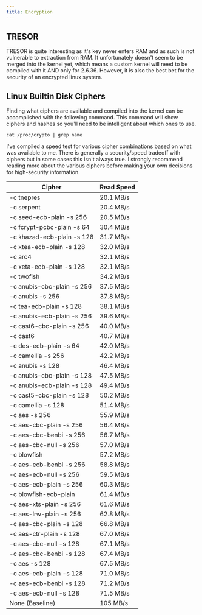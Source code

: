 ```yaml
---
title: Encryption
---
```


## TRESOR

TRESOR is quite interesting as it's key never enters RAM and as such is not
vulnerable to extraction from RAM. It unfortunately doesn't seem to be merged
into the kernel yet, which means a custom kernel will need to be compiled with
it AND only for 2.6.36. However, it is also the best bet for the security of an
encrypted linux system.

## Linux Builtin Disk Ciphers

Finding what ciphers are available and compiled into the kernel can be
accomplished with the following command. This command will show ciphers and
hashes so you'll need to be intelligent about which ones to use.

```
cat /proc/crypto | grep name
```

I've compiled a speed test for various cipher combinations based on what was
available to me. There is generally a security/speed tradeoff with ciphers but
in some cases this isn't always true. I strongly recommend reading more about
the various ciphers before making your own decisions for high-security
information.

| Cipher                     | Read Speed |
| -------------------------- | ---------- |
| -c tnepres                 | 20.1 MB/s  |
| -c serpent                 | 20.4 MB/s  |
| -c seed-ecb-plain -s 256   | 20.5 MB/s  |
| -c fcrypt-pcbc-plain -s 64 | 30.4 MB/s  |
| -c khazad-ecb-plain -s 128 | 31.7 MB/s  |
| -c xtea-ecb-plain -s 128   | 32.0 MB/s  |
| -c arc4                    | 32.1 MB/s  |
| -c xeta-ecb-plain -s 128   | 32.1 MB/s  |
| -c twofish                 | 34.2 MB/s  |
| -c anubis-cbc-plain -s 256 | 37.5 MB/s  |
| -c anubis -s 256           | 37.8 MB/s  |
| -c tea-ecb-plain -s 128    | 38.1 MB/s  |
| -c anubis-ecb-plain -s 256 | 39.6 MB/s  |
| -c cast6-cbc-plain -s 256  | 40.0 MB/s  |
| -c cast6                   | 40.7 MB/s  |
| -c des-ecb-plain -s 64     | 42.0 MB/s  |
| -c camellia -s 256         | 42.2 MB/s  |
| -c anubis -s 128           | 46.4 MB/s  |
| -c anubis-cbc-plain -s 128 | 47.5 MB/s  |
| -c anubis-ecb-plain -s 128 | 49.4 MB/s  |
| -c cast5-cbc-plain -s 128  | 50.2 MB/s  |
| -c camellia -s 128         | 51.4 MB/s  |
| -c aes -s 256              | 55.9 MB/s  |
| -c aes-cbc-plain -s 256    | 56.4 MB/s  |
| -c aes-cbc-benbi -s 256    | 56.7 MB/s  |
| -c aes-cbc-null -s 256     | 57.0 MB/s  |
| -c blowfish                | 57.2 MB/s  |
| -c aes-ecb-benbi -s 256    | 58.8 MB/s  |
| -c aes-ecb-null -s 256     | 59.5 MB/s  |
| -c aes-ecb-plain -s 256    | 60.3 MB/s  |
| -c blowfish-ecb-plain      | 61.4 MB/s  |
| -c aes-xts-plain -s 256    | 61.6 MB/s  |
| -c aes-lrw-plain -s 256    | 62.8 MB/s  |
| -c aes-cbc-plain -s 128    | 66.8 MB/s  |
| -c aes-ctr-plain -s 128    | 67.0 MB/s  |
| -c aes-cbc-null -s 128     | 67.1 MB/s  |
| -c aes-cbc-benbi -s 128    | 67.4 MB/s  |
| -c aes -s 128              | 67.5 MB/s  |
| -c aes-ecb-plain -s 128    | 71.0 MB/s  |
| -c aes-ecb-benbi -s 128    | 71.2 MB/s  |
| -c aes-ecb-null -s 128     | 71.5 MB/s  |
| None (Baseline)            | 105 MB/s   |

